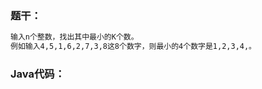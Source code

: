 ### 题干：

```tex
输入n个整数，找出其中最小的K个数。
例如输入4,5,1,6,2,7,3,8这8个数字，则最小的4个数字是1,2,3,4,。
```

### Java代码：

```java

```

